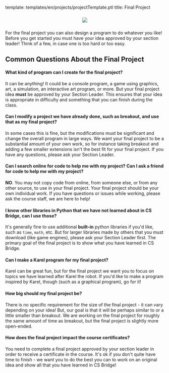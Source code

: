 template: templates/en/projects/projectTemplate.ptl
title: Final Project

<center>
	<img style="padding:10px;max-width:100%" src="{{pathToRoot}}img/projects/finalProject/project.png" />
</center>

For the final project you can also design a program to do whatever you like!  Before you get started you must have your idea approved by your section leader! Think of a few, in case one is too hard or too easy.

## Common Questions About the Final Project


#### What kind of program can I create for the final project?
It can be anything!  It could be a console program, a game using graphics, art, a simulation, an interactive art program, or more.  But your final project idea **must** be approved by your Section Leader.  This ensures that your idea is appropriate in difficulty and something that you can finish during the class.

#### Can I modify a project we have already done, such as breakout, and use that as my final project?
In some cases this is fine, but the modifications must be significant and change the overall program in large ways.  We want your final project to be a substantial amount of your own work, so for instance taking breakout and adding a few smaller extensions isn't the best fit for your final project.  If you have any questions, please ask your Section Leader.

#### Can I search online for code to help me with my project?  Can I ask a friend for code to help me with my project?
**NO**.  You may not copy code from online, from someone else, or from any other source, to use in your final project.  Your final project should be your own individual work.  If you have questions or issues while working, please ask the course staff, we are here to help! 

#### I know other libraries in Python that we have not learned about in CS Bridge, can I use those?
It's generally fine to use additional __built-in__ python libraries if you'd like, such as `time`, `math`, etc.  But for larger libraries made by others that you must download (like game engines), please ask your Section Leader first.  The primary goal of the final project is to show what you have learned in CS Bridge.

#### Can I make a Karel program for my final project?
Karel can be great fun, but for the final project we want you to focus on topics we have learned after Karel the robot.  If you'd like to make a program inspired by Karel, though (such as a graphical program), go for it!

#### How big should my final project be?
There is no specific requirement for the size of the final project - it can vary depending on your idea!  But, our goal is that it will be perhaps similar to or a little smaller than breakout.  We are working on the final project for roughly the same amount of time as breakout, but the final project is slightly more open-ended.

#### How does the final project impact the course certificates?
You need to complete a final project approved by your section leader in order to receive a certificate in the course.  It's ok if you don't quite have time to finish - we want you to do the best you can to work on an original idea and show all that you have learned in CS Bridge!